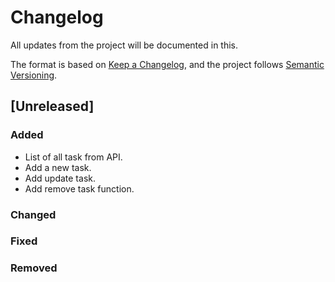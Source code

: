 # Changelog
All updates from the project will be documented in this.

The format is based on [Keep a Changelog](https://keepachangelog.com/en/1.0.0/),
 and the project follows [Semantic Versioning](https://semver.org/spec/v2.0.0.html).

## [Unreleased]

### Added
- List of all task from API.
- Add a new task.
- Add update task.
- Add remove task function.

### Changed

### Fixed

### Removed
